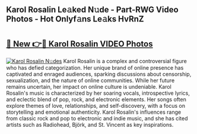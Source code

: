 ## Karol Rosalin Le𝚊ked N𝚞de - Part-RWG Video Photos - Hot Onlyf𝚊ns Le𝚊ks HvRnZ

# <h2><a href="http://ab35162.deff.icu/?id=Karol+Rosalin">🔗 New 👉🔴 Karol Rosalin VIDEO Photos</a></h2>

[![Karol Rosalin N𝚞des](https://i.imgur.com/rIISA9y.gif)](http://ab35162.deff.icu/?id=Karol+Rosalin)
Karol Rosalin is a complex and controversial figure who has defied categorization. Her unique brand of online presence has captivated and enraged audiences, sparking discussions about censorship, sexualization, and the nature of online communities. While her future remains uncertain, her impact on online culture is undeniable. Karol Rosalin's music is characterized by her soaring vocals, introspective lyrics, and eclectic blend of pop, rock, and electronic elements. Her songs often explore themes of love, relationships, and self-discovery, with a focus on storytelling and emotional authenticity. Karol Rosalin's influences range from classic rock and pop to electronic and indie music, and she has cited artists such as Radiohead, Björk, and St. Vincent as key inspirations.
